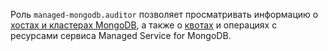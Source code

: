 Роль `managed-mongodb.auditor` позволяет просматривать информацию о [хостах и кластерах MongoDB](../../managed-mongodb/concepts/index.md), а также о [квотах](../../managed-mongodb/concepts/limits.md#mmg-quotas) и операциях с ресурсами сервиса Managed Service for MongoDB.
